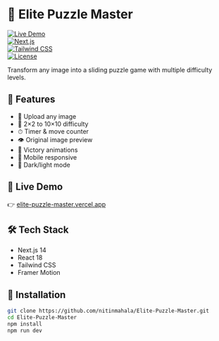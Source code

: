 # 🧩 Elite Puzzle Master  
[![Live Demo](https://img.shields.io/badge/Live-Demo-purple?style=for-the-badge&logo=vercel)](https://elite-puzzle-master.vercel.app)  
[![Next.js](https://img.shields.io/badge/Built%20with-Next.js-000?style=for-the-badge&logo=next.js)](https://nextjs.org/)  
[![Tailwind CSS](https://img.shields.io/badge/Styled%20with-TailwindCSS-38b2ac?style=for-the-badge&logo=tailwind-css)](https://tailwindcss.com/)  
[![License](https://img.shields.io/github/license/nitinmahala/Elite-Puzzle-Master?style=for-the-badge)](LICENSE)  

Transform any image into a sliding puzzle game with multiple difficulty levels.

## 🌟 Features  
- 📸 Upload any image  
- 🧩 2×2 to 10×10 difficulty  
- ⏱ Timer & move counter  
- 👁 Original image preview  
- 🎉 Victory animations  
- 📱 Mobile responsive  
- 🌙 Dark/light mode  

## 🚀 Live Demo  
👉 [elite-puzzle-master.vercel.app](https://elite-puzzle-master.vercel.app)  

## 🛠 Tech Stack  
- Next.js 14  
- React 18  
- Tailwind CSS  
- Framer Motion  

## 🚧 Installation  
```bash
git clone https://github.com/nitinmahala/Elite-Puzzle-Master.git
cd Elite-Puzzle-Master
npm install
npm run dev
